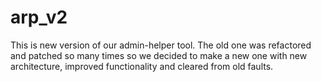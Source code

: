 arp_v2
======

This is new version of our admin-helper tool. The old one was refactored and patched so many times so we decided to make a new one with new architecture, improved functionality and cleared from old faults.